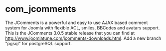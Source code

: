 # com_jcomments
The JComments is a powerful and easy to use AJAX based comment system for Joomla with flexible ACL, smiles, BBCodes and avatars support.
This is the JComments 3.0.5 stable release that you can find at http://www.joomlatune.com/jcomments-downloads.html.
Add a new branch "pgsql" for postgreSQL support.
